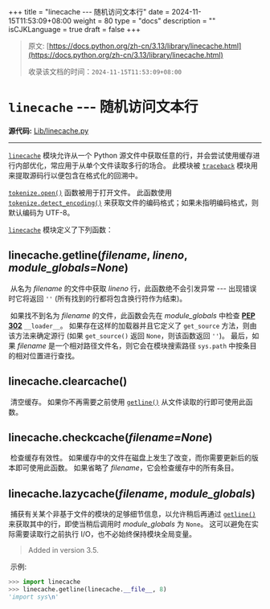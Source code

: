 +++
title = "linecache --- 随机访问文本行"
date = 2024-11-15T11:53:09+08:00
weight = 80
type = "docs"
description = ""
isCJKLanguage = true
draft = false
+++

> 原文: [https://docs.python.org/zh-cn/3.13/library/linecache.html](https://docs.python.org/zh-cn/3.13/library/linecache.html)
>
> 收录该文档的时间：`2024-11-15T11:53:09+08:00`

# `linecache` --- 随机访问文本行

**源代码:** [Lib/linecache.py](https://github.com/python/cpython/tree/3.13/Lib/linecache.py)

------

[`linecache`](https://docs.python.org/zh-cn/3.13/library/linecache.html#module-linecache) 模块允许从一个 Python 源文件中获取任意的行，并会尝试使用缓存进行内部优化，常应用于从单个文件读取多行的场合。 此模块被 [`traceback`](https://docs.python.org/zh-cn/3.13/library/traceback.html#module-traceback) 模块用来提取源码行以便包含在格式化的回溯中。

[`tokenize.open()`](https://docs.python.org/zh-cn/3.13/library/tokenize.html#tokenize.open) 函数被用于打开文件。 此函数使用 [`tokenize.detect_encoding()`](https://docs.python.org/zh-cn/3.13/library/tokenize.html#tokenize.detect_encoding) 来获取文件的编码格式；如果未指明编码格式，则默认编码为 UTF-8。

[`linecache`](https://docs.python.org/zh-cn/3.13/library/linecache.html#module-linecache) 模块定义了下列函数：

## linecache.**getline**(*filename*, *lineno*, *module_globals=None*)

​	从名为 *filename* 的文件中获取 *lineno* 行，此函数绝不会引发异常 --- 出现错误时它将返回 `''` (所有找到的行都将包含换行符作为结束)。

​	如果找不到名为 *filename* 的文件，此函数会先在 *module_globals* 中检查 [**PEP 302**](https://peps.python.org/pep-0302/) `__loader__`。 如果存在这样的加载器并且它定义了 `get_source` 方法，则由该方法来确定源行 (如果 `get_source()` 返回 `None`，则该函数返回 `''`)。 最后，如果 *filename* 是一个相对路径文件名，则它会在模块搜索路径 `sys.path` 中按条目的相对位置进行查找。

## linecache.**clearcache**()

​	清空缓存。 如果你不再需要之前使用 [`getline()`](https://docs.python.org/zh-cn/3.13/library/linecache.html#linecache.getline) 从文件读取的行即可使用此函数。

## linecache.**checkcache**(*filename=None*)

​	检查缓存有效性。 如果缓存中的文件在磁盘上发生了改变，而你需要更新后的版本即可使用此函数。 如果省略了 *filename*，它会检查缓存中的所有条目。

## linecache.**lazycache**(*filename*, *module_globals*)

​	捕获有关某个非基于文件的模块的足够细节信息，以允许稍后再通过 [`getline()`](https://docs.python.org/zh-cn/3.13/library/linecache.html#linecache.getline) 来获取其中的行，即使当稍后调用时 *module_globals* 为 `None`。 这可以避免在实际需要读取行之前执行 I/O，也不必始终保持模块全局变量。

> Added in version 3.5.
>

​	示例:



``` python
>>> import linecache
>>> linecache.getline(linecache.__file__, 8)
'import sys\n'
```

